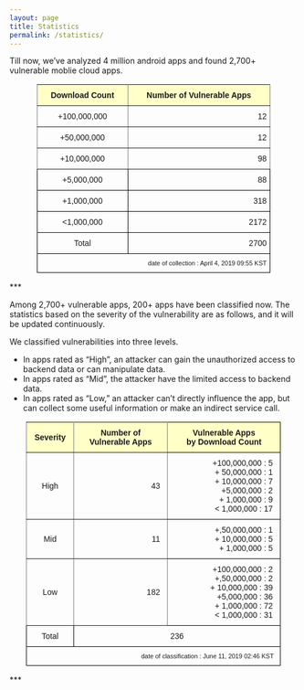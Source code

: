```yaml
---
layout: page
title: Statistics
permalink: /statistics/
---
```


Till now, we’ve analyzed 4 million android apps and found 2,700+ vulnerable moblie cloud apps.

<style type="text/css">
.tg  {border-collapse:collapse;border-spacing:0;}
.tg td{font-family:Arial, sans-serif;font-size:14px;padding:10px 5px;border-style:solid;border-width:1px;overflow:hidden;word-break:normal;border-color:black;}
.tg th{font-family:Arial, sans-serif;font-size:14px;font-weight:normal;padding:10px 5px;border-style:solid;border-width:1px;overflow:hidden;word-break:normal;border-color:black;}
.tg .tg-baqh{text-align:center;vertical-align:top}
.tg .tg-c3ow{border-color:inherit;text-align:center;vertical-align:top}
.tg .tg-lqy6{text-align:right;vertical-align:top}
.tg .tg-py60{font-weight:bold;background-color:#ffffc7;border-color:inherit;text-align:center;vertical-align:top}
.tg .tg-dvpl{border-color:inherit;text-align:right;vertical-align:top}
</style>
<table class="tg" style="undefined;table-layout: fixed; width: 409px; margin-left: auto; margin-right: auto">
<colgroup>
<col style="width: 160px">
<col style="width: 250px">
</colgroup>
  <tr>
    <th class="tg-py60">Download Count</th>
    <th class="tg-py60">Number of Vulnerable Apps</th>
  </tr>
  <tr>
    <td class="tg-c3ow">+100,000,000</td>
    <td class="tg-dvpl">12</td>
  </tr>
  <tr>
    <td class="tg-c3ow">+50,000,000</td>
    <td class="tg-dvpl">12</td>
  </tr>
  <tr>
    <td class="tg-c3ow">+10,000,000</td>
    <td class="tg-dvpl">98</td>
  </tr>
  <tr>
    <td class="tg-baqh">+5,000,000</td>
    <td class="tg-lqy6">88</td>
  </tr>
  <tr>
    <td class="tg-baqh">+1,000,000</td>
    <td class="tg-lqy6">318</td>
  </tr>
  <tr>
    <td class="tg-baqh">&lt;1,000,000</td>
    <td class="tg-lqy6">2172</td>
  </tr>
  <tr>
  <td class="tg-baqh">Total</td>
  <td class="tg-lqy6">2700</td>
</tr>
<tr>
  <td class="tg-z6qf" style="text-align:right;" colspan="2">date of collection : April 4, 2019 09:55 KST</td>
</tr>
</table>
***

Among 2,700+ vulnerable apps, 200+ apps have been classified now. The statistics based on the severity of the vulnerability are as follows, and it will be updated continuously.

We classified vulnerabilities into three levels.
- In apps rated as “High”, an attacker can gain the unauthorized access to backend data or can manipulate data.
- In apps rated as “Mid”, the attacker have the limited access to backend data.
- In apps rated as “Low,” an attacker can’t directly influence the app, but can collect some useful information or make an indirect service call.


<style type="text/css">
.tg  {border-collapse:collapse;border-spacing:0;}
.tg td{font-family:Arial, sans-serif;font-size:14px;padding:10px 5px;border-style:solid;border-width:1px;overflow:hidden;word-break:normal;border-color:black;}
.tg th{font-family:Arial, sans-serif;font-size:14px;font-weight:normal;padding:10px 5px;border-style:solid;border-width:1px;overflow:hidden;word-break:normal;border-color:black;}
.tg .tg-0ord{text-align:right}
.tg .tg-s6z2{text-align:center}
.tg .tg-d37j{font-weight:bold;background-color:#ffffc7;border-color:inherit;text-align:center}
.tg .tg-z6qf{font-size:11px;text-align:right;vertical-align:top}
.tg .tg-uys7{border-color:inherit;text-align:center}
.tg .tg-uqai{font-weight:bold;background-color:#ffffc7;text-align:center}
.tg .tg-quj4{border-color:inherit;text-align:right}
</style>
<table class="tg" style="undefined;table-layout: fixed; width: 446px; margin-left: auto; margin-right: auto">
<colgroup>
<col style="width: 83px">
<col style="width: 165px">
<col style="width: 198px">
</colgroup>
  <tr>
    <th class="tg-d37j">Severity</th>
    <th class="tg-d37j">Number of <br>Vulnerable Apps</th>
    <th class="tg-uqai">Vulnerable Apps <br>by Download Count<br></th>
  </tr>
  <tr>
    <td class="tg-uys7">High</td>
    <td class="tg-quj4">43&nbsp;&nbsp;</td>
    <td class="tg-0ord">+100,000,000 : 5&nbsp;&nbsp;<br>+  50,000,000 : 1&nbsp;&nbsp;<br>+ 10,000,000 : 7&nbsp;&nbsp;<br>+5,000,000 : 2&nbsp;&nbsp;<br>+ 1,000,000 : 9&nbsp;&nbsp;<br>&lt; 1,000,000 : 17&nbsp;&nbsp;</td>
  </tr>
  <tr>
    <td class="tg-uys7">Mid</td>
    <td class="tg-quj4">11&nbsp;&nbsp;</td>
    <td class="tg-0ord">+,50,000,000 : 1&nbsp;&nbsp;<br>+ 10,000,000 : 5&nbsp;&nbsp;<br>+ 1,000,000 : 5&nbsp;&nbsp;</td>
  </tr>
  <tr>
    <td class="tg-uys7">Low</td>
    <td class="tg-quj4">182&nbsp;&nbsp;</td>
    <td class="tg-0ord">+100,000,000 : 2&nbsp;&nbsp;<br>+,50,000,000 : 2&nbsp;&nbsp;<br>+ 10,000,000 : 39&nbsp;&nbsp;<br>+5,000,000 : 36&nbsp;&nbsp;<br>+ 1,000,000 : 72&nbsp;&nbsp;<br>&lt; 1,000,000 : 31&nbsp;&nbsp;<br></td>
  </tr>
  <tr>
    <td class="tg-s6z2">Total</td>
    <td class="tg-s6z2" colspan="2">236</td>
  </tr>
  <tr>
    <td class="tg-z6qf" colspan="3">date of classification : June 11, 2019 02:46 KST&nbsp;&nbsp;</td>
  </tr>
</table>
***



